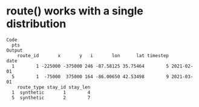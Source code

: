 # route() works with a single distribution

    Code
      pts
    Output
        route_id       x       y   i       lon      lat timestep       date
      1        1 -225000 -375000 246 -87.58125 35.75464        5 2021-02-01
      5        1  -75000  375000 164 -86.00650 42.53498        9 2021-03-01
        route_type stay_id stay_len
      1  synthetic       1        4
      5  synthetic       2        7

